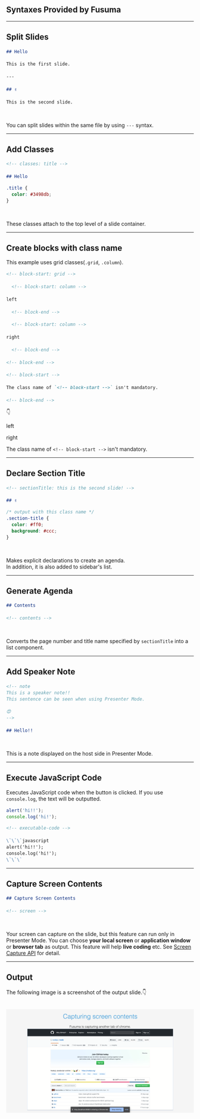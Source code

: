 <!-- sectionTitle: Syntax Provided by Fusuma -->

## Syntaxes Provided by Fusuma

---

## Split Slides

```markdown
## Hello

This is the first slide.

---

## ✌️

This is the second slide.
```

<br />

You can split slides within the same file by using `---` syntax.

---

## Add Classes

```markdown
<!-- classes: title -->

## Hello
```

```css
.title {
  color: #3498db;
}
```

<br />

These classes attach to the top level of a slide container.

---

## Create blocks with class name

This example uses grid classes(`.grid`, `.column`).

```md
<!-- block-start: grid -->

  <!-- block-start: column -->

left

  <!-- block-end -->

  <!-- block-start: column -->

right

  <!-- block-end -->

<!-- block-end -->

<!-- block-start -->

The class name of `<!-- block-start -->` isn't mandatory.

<!-- block-end -->
```

👇

<!-- block-start: grid -->

<!-- block-start: column -->

left

<!-- block-end -->

<!-- block-start: column -->

right

<!-- block-end -->

<!-- block-end -->

<!-- block-start -->

The class name of `<!-- block-start -->` isn't mandatory.

<!-- block-end -->

---

## Declare Section Title

```md
<!-- sectionTitle: this is the second slide! -->

## ✌️
```

```css
/* output with this class name */
.section-title {
  color: #ff0;
  background: #ccc;
}
```

<br />

Makes explicit declarations to create an agenda.  
In addition, it is also added to sidebar's list.

---

## Generate Agenda

```md
## Contents

<!-- contents -->
```

<br />

Converts the page number and title name specified by `sectionTitle` into a list component.

---

## Add Speaker Note

```md
<!-- note
This is a speaker note!!
This sentence can be seen when using Presenter Mode.

😍
-->

## Hello!!
```

<br />

This is a note displayed on the host side in Presenter Mode.

---

## Execute JavaScript Code

Executes JavaScript code when the button is clicked. If you use `console.log`, the text will be outputted.

<!-- executable-code -->

```javascript
alert('hi!!');
console.log('hi!');
```

```md
<!-- executable-code -->

\`\`\`javascript
alert('hi!!');
console.log('hi!');
\`\`\`
```

---

## Capture Screen Contents

```md
## Capture Screen Contents

<!-- screen -->
```

<br />

Your screen can capture on the slide, but this feature can run only in Presenter Mode.
You can choose **your local screen** or **application window** or **browser tab** as output.
This feature will help **live coding** etc. See [Screen Capture API](https://developer.mozilla.org/en-US/docs/Web/API/Screen_Capture_API/Using_Screen_Capture) for detail.

---

## Output

The following image is a screenshot of the output slide.👇

<br />

<img src="../../../site/docs/assets/slide-syntax-screen.png" className="capture-screen-image" />
